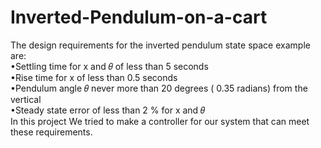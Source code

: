 # Inverted-Pendulum-on-a-cart
The design requirements for the inverted pendulum state space example are:</br>
•Settling time for x and 𝜃 of less than 5 seconds</br>
•Rise time for x of less than 0.5 seconds</br>
•Pendulum angle 𝜃 never more than 20 degrees ( 0.35 radians) from the vertical</br>
•Steady state error of less than 2 % for x and 𝜃</br>
In this project We tried to make a controller for our system that can meet these requirements. 
